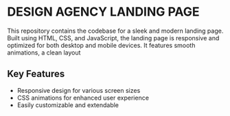 
# DESIGN AGENCY LANDING PAGE

This repository contains the codebase for a sleek and modern landing page. Built using HTML, CSS, and JavaScript, the landing page is responsive and optimized for both desktop and mobile devices. It features smooth animations, a clean layout


## Key Features
- Responsive design for various screen sizes
- CSS animations for enhanced user experience
- Easily customizable and extendable

